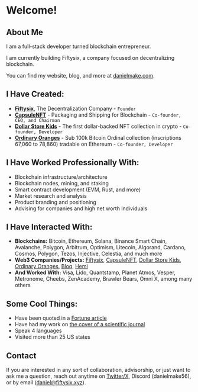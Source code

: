 # Welcome!

## About Me
I am a full-stack developer turned blockchain entrepreneur.

I am currently building Fiftysix, a company focused on decentralizing blockchain.

You can find my website, blog, and more at [danielmake.com](https://danielmake.com).

## I Have Created:

- **[Fiftysix](https://fiftysix.xyz)**, The Decentralization Company - `Founder`
- **[CapsuleNFT](https://capsulenft.com)** - Packaging and Shipping for Blockchain - `Co-founder, CEO, and Chairman` 
- **[Dollar Store Kids](https://dollarstorekids.io)** - The first dollar-backed NFT collection in crypto - `Co-founder, Developer` 
- **[Ordinary Oranges](https://ordinaryorangesnft.io)** - Sub 100k Bitcoin Ordinal collection (inscriptions 67,060 to 78,860) tradable on Ethereum - `Co-founder, Developer`

## I Have Worked Professionally With:

- Blockchain infrastructure/architecture
- Blockchain nodes, mining, and staking
- Smart contract development (EVM, Rust, and more)
- Market research and analysis
- Product branding and positioning
- Advising for companies and high net worth individuals

## I Have Interacted With:

- **Blockchains:** Bitcoin, Ethereum, Solana, Binance Smart Chain, Avalanche, Polygon, Arbitrum, Optimism, Litecoin, Algorand, Cardano, Cosmos, Polygon, Tezos, Injective, Celestia, and much more
- **Web3 Companies/Projects:** [Fiftysix](https://fiftysix.xyz), [CapsuleNFT](https://capsulenft.com), [Dollar Store Kids](https://dollarstorekids.io), [Ordinary Oranges](https://ordinaryorangesnft.io), [Bloq](https://bloq.com), [Hemi](https://hemi.xyz)
- **And Worked With:** Visa, Lido, Quantstamp, Planet Atmos, Vesper, Metronome, Cheebs, ZenAcademy, Brawler Bears, Omni X, among many others

## Some Cool Things:

- Have been quoted in a [Fortune article](https://fortune.com/crypto/2023/02/17/ordinals-bitcoin-25k-satoshi-explanation/)
- Have had my work on [the cover of a scientific journal](https://www.clinicalkey.com/#!/browse/toc/1-s2.0-S0016508519X00244/null/journalIssue)
- Speak 4 languages
- Visited more than 25 US states

## Contact

If you are interested in any sort of collaboration, advisorship, or just want to ask me a question, reach out anytime on [Twitter/X](https://twitter.com/danielmake56), Discord (danielmake56), or by email (daniel@fiftysix.xyz).
